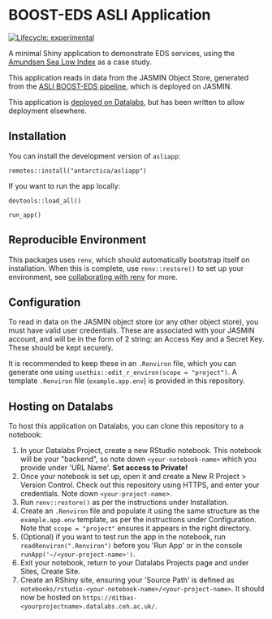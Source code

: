 # BOOST-EDS ASLI Application
  <!-- badges: start -->
  [![Lifecycle: experimental](https://img.shields.io/badge/lifecycle-experimental-orange.svg)](https://lifecycle.r-lib.org/articles/stages.html#experimental)
  <!-- badges: end -->
A minimal Shiny application to demonstrate EDS services, using the [Amundsen Sea Low Index](https://github.com/scotthosking/amundsen-sea-low-index) as a case study.

This application reads in data from the JASMIN Object Store, generated from the [ASLI BOOST-EDS pipeline](https://github.com/antarctica/boost-eds-pipeline), which is deployed on JASMIN. 

This application is [deployed on Datalabs](https://ditbas-asliapp.datalabs.ceh.ac.uk/), but has been written to allow deployment elsewhere.

## Installation
You can install the development version of `asliapp`:

```
remotes::install("antarctica/asliapp")
```

If you want to run the app locally:

```
devtools::load_all()

run_app()
```

## Reproducible Environment
This packages uses `renv`, which should automatically bootstrap itself on installation. When this is complete, use `renv::restore()` to set up your environment, see [collaborating with renv](https://rstudio.github.io/renv/articles/collaborating.html#:~:text=We%20recommend%20using%20a%20version,via%20renv%3A%3Ainit()%20.) for more.

## Configuration
To read in data on the JASMIN object store (or any other object store), you must have valid user credentials. These are associated with your JASMIN account, and will be in the form of 2 string: an Access Key and a Secret Key. These should be kept securely.

It is recommended to keep these in an `.Renviron` file, which you can generate one using `usethis::edit_r_environ(scope = "project")`. A template `.Renviron` file (`example.app.env`) is provided in this repository.

## Hosting on Datalabs
To host this application on Datalabs, you can clone this repository to a notebook:
1. In your Datalabs Project, create a new RStudio notebook. This notebook will be your "backend", so note down `<your-notebook-name>` which you provide under 'URL Name'. **Set access to Private!**
2. Once your notebook is set up, open it and create a New R Project > Version Control. Check out this repository using HTTPS, and enter your credentials. Note down `<your-project-name`>.
3. Run `renv::restore()` as per the instructions under Installation.
4. Create an `.Renviron` file and populate it using the same structure as the `example.app.env` template, as per the instructions under Configuration. Note that `scope = "project"` ensures it appears in the right directory.
5. (Optional) if you want to test run the app in the notebook, run `readRenviron(".Renviron")` before you 'Run App' or in the console `runApp('~/<your-project-name>')`.
6. Exit your notebook, return to your Datalabs Projects page and under Sites, Create Site.
7. Create an RShiny site, ensuring your 'Source Path' is defined as `notebooks/rstudio-<your-notebook-name>/<your-project-name>`. It should now be hosted on `https://ditbas-<yourprojectname>.datalabs.ceh.ac.uk/`.